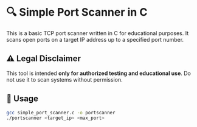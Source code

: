 # 🔍 Simple Port Scanner in C

This is a basic TCP port scanner written in C for educational purposes. It scans open ports on a target IP address up to a specified port number.

## ⚠️ Legal Disclaimer

This tool is intended **only for authorized testing and educational use**. Do not use it to scan systems without permission.

## 🚀 Usage

```bash
gcc simple_port_scanner.c -o portscanner
./portscanner <target_ip> <max_port>
